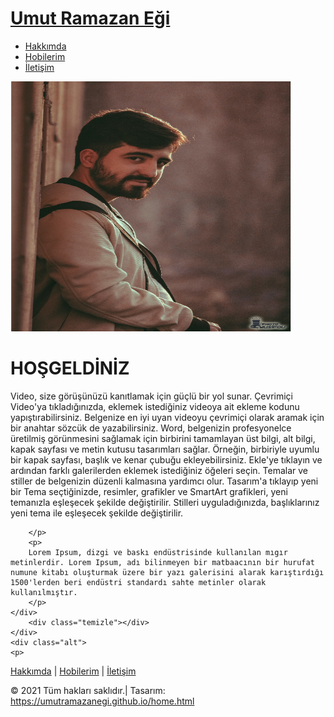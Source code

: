 <html>
<head>
<meta charset="utf-8">
<link href="tasarim2.css" rel="stylesheet">    
</head>
    
<body>
 
<div class="sayfa">
    <div class="ust">
    <a id="baslik" href="https://umutramazanegi.github.io/home.html">
    <h1>Umut Ramazan Eği</h1>
    </a>
    <ul id="menu">
    <li><a href="https://umutramazanegi.github.io/hakkımda.html">Hakkımda</a></li>
    <li><a href="https://umutramazanegi.github.io/hobilerim.html" class="aktif">Hobilerim</a></li>
    <li><a href="https://umutramazanegi.github.io/iletisim.html">İletişim</a></li>   
    </ul>
        <div class="temizle"></div>
    </div>
    <div class="orta">
    <div class="orta-sol">
    <img src="images/resim.jpg" width="450" height="400" alt="Umut Ramazan Eği">    
    </div>
    <div class="orta-sag">
        <h1>HOŞGELDİNİZ</h1>
        <p>
        Video, size görüşünüzü kanıtlamak için güçlü bir yol sunar. Çevrimiçi Video'ya tıkladığınızda, eklemek istediğiniz videoya ait ekleme kodunu yapıştırabilirsiniz. Belgenize en iyi uyan videoyu çevrimiçi olarak aramak için bir anahtar sözcük de yazabilirsiniz. Word, belgenizin profesyonelce üretilmiş görünmesini sağlamak için birbirini tamamlayan üst bilgi, alt bilgi, kapak sayfası ve metin kutusu tasarımları sağlar. Örneğin, birbiriyle uyumlu bir kapak sayfası, başlık ve kenar çubuğu ekleyebilirsiniz. Ekle'ye tıklayın ve ardından farklı galerilerden eklemek istediğiniz öğeleri seçin. Temalar ve stiller de belgenizin düzenli kalmasına yardımcı olur. Tasarım'a tıklayıp yeni bir Tema seçtiğinizde, resimler, grafikler ve SmartArt grafikleri, yeni temanızla eşleşecek şekilde değiştirilir. Stilleri uyguladığınızda, başlıklarınız yeni tema ile eşleşecek şekilde değiştirilir.
 
        </p>
        <p>
        Lorem Ipsum, dizgi ve baskı endüstrisinde kullanılan mıgır metinlerdir. Lorem Ipsum, adı bilinmeyen bir matbaacının bir hurufat numune kitabı oluşturmak üzere bir yazı galerisini alarak karıştırdığı 1500'lerden beri endüstri standardı sahte metinler olarak kullanılmıştır.
        </p>
    </div>
        <div class="temizle"></div>
    </div>
    <div class="alt">
    <p>
 <a href="https://umutramazanegi.github.io/hakkımda.html">Hakkımda</a> | <a href="https://umutramazanegi.github.io/hobilerim.html">Hobilerim</a> |  <a href="https://umutramazanegi.github.io/iletisim.html">İletişim</a></p><!-- 
            <ul id="alt-menu">
            <li><a href="https://umutramazanegi.github.io/hakkımda.html">Hakkımda</a></li>
            <li><a href="https://umutramazanegi.github.io/hobilerim.html" class="aktif">Hobilerim</a></li>
            <li><a href="https://umutramazanegi.github.io/iletisim.html">İletişim</a></li>
            </ul> -->
            <p>
            © 2021 Tüm hakları saklıdır.| Tasarım: <a href="https://umutramazanegi.github.io/home.html">https://umutramazanegi.github.io/home.html</a>
            </p>
            <div class="temizle"></div>
    </div>
</div>       
</body>
</html>
